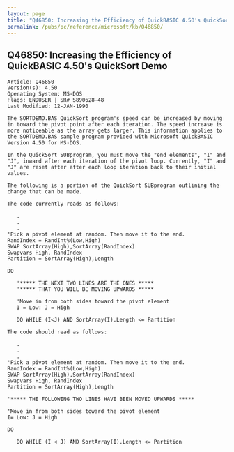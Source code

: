 ```yaml
---
layout: page
title: "Q46850: Increasing the Efficiency of QuickBASIC 4.50's QuickSort Demo"
permalink: /pubs/pc/reference/microsoft/kb/Q46850/
---
```


## Q46850: Increasing the Efficiency of QuickBASIC 4.50's QuickSort Demo

	Article: Q46850
	Version(s): 4.50
	Operating System: MS-DOS
	Flags: ENDUSER | SR# S890628-48
	Last Modified: 12-JAN-1990
	
	The SORTDEMO.BAS QuickSort program's speed can be increased by moving
	in toward the pivot point after each iteration. The speed increase is
	more noticeable as the array gets larger. This information applies to
	the SORTDEMO.BAS sample program provided with Microsoft QuickBASIC
	Version 4.50 for MS-DOS.
	
	In the QuickSort SUBprogram, you must move the "end elements", "I" and
	"J", inward after each iteration of the pivot loop. Currently, "I" and
	"J" are reset after after each loop iteration back to their initial
	values.
	
	The following is a portion of the QuickSort SUBprogram outlining the
	change that can be made.
	
	The code currently reads as follows:
	
	   .
	   .
	   .
	'Pick a pivot element at random. Then move it to the end.
	RandIndex = RandInt%(Low,High)
	SWAP SortArray(High),SortArray(RandIndex)
	Swapvars High, RandIndex
	Partition = SortArray(High),Length
	
	DO
	
	   '***** THE NEXT TWO LINES ARE THE ONES *****
	   '***** THAT YOU WILL BE MOVING UPWARDS *****
	
	   'Move in from both sides toward the pivot element
	   I = Low: J = High
	
	   DO WHILE (I<J) AND SortArray(I).Length <= Partition
	
	The code should read as follows:
	
	   .
	   .
	   .
	'Pick a pivot element at random. Then move it to the end.
	RandIndex = RandInt%(Low,High)
	SWAP SortArray(High),SortArray(RandIndex)
	Swapvars High, RandIndex
	Partition = SortArray(High),Length
	
	'***** THE FOLLOWING TWO LINES HAVE BEEN MOVED UPWARDS *****
	
	'Move in from both sides toward the pivot element
	I= Low: J = High
	
	DO
	
	   DO WHILE (I < J) AND SortArray(I).Length <= Partition
